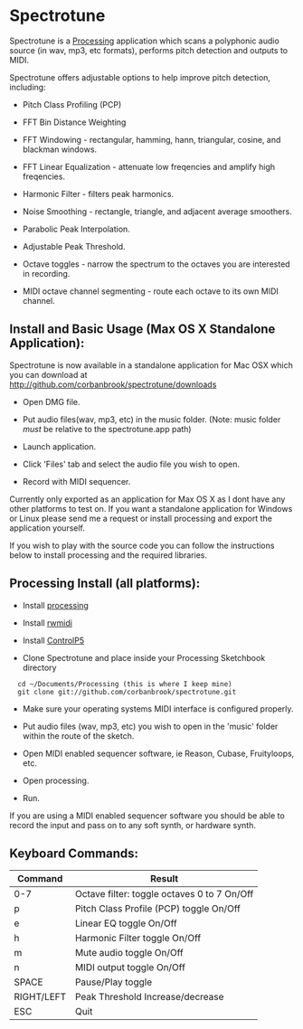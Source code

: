 # Spectrotune

Spectrotune is a [Processing](http://www.processing.org) application which scans a
polyphonic audio source (in wav, mp3, etc formats), performs pitch detection and
outputs to MIDI.

Spectrotune offers adjustable options to help improve pitch detection, including:

  * Pitch Class Profiling (PCP)

  * FFT Bin Distance Weighting
  
  * FFT Windowing - rectangular, hamming, hann, triangular, cosine, and blackman windows.
  
  * FFT Linear Equalization - attenuate low freqencies and amplify high freqencies.
  
  * Harmonic Filter - filters peak harmonics.

  * Noise Smoothing - rectangle, triangle, and adjacent average smoothers.
  
  * Parabolic Peak Interpolation.

  * Adjustable Peak Threshold.
  
  * Octave toggles - narrow the spectrum to the octaves you are interested in recording.
  
  * MIDI octave channel segmenting - route each octave to its own MIDI channel.


## Install and Basic Usage (Max OS X Standalone Application):

  Spectrotune is now available in a standalone application for Mac OSX which you can download 
  at http://github.com/corbanbrook/spectrotune/downloads

  * Open DMG file.

  * Put audio files(wav, mp3, etc) in the music folder. 
    (Note: music folder *must* be relative to the spectrotune.app path)

  * Launch application.

  * Click 'Files' tab and select the audio file you wish to open.

  * Record with MIDI sequencer.

  Currently only exported as an application for Max OS X as I dont have any other platforms to
  test on. If you want a standalone application for Windows or Linux please send me a request or 
  install processing and export the application yourself.

  If you wish to play with the source code you can follow the instructions below to install 
  processing and the required libraries.


## Processing Install (all platforms):

  * Install [processing](http://www.processing.org)
  
  * Install [rwmidi](http://ruinwesen.com/support-files/rwmidi-0.1c.zip) 

  * Install [ControlP5](http://www.sojamo.de/libraries/controlP5/)

  * Clone Spectrotune and place inside your Processing Sketchbook directory
  
  ```
    cd ~/Documents/Processing (this is where I keep mine)
    git clone git://github.com/corbanbrook/spectrotune.git
  ```
  
  * Make sure your operating systems MIDI interface is configured properly.

  * Put audio files (wav, mp3, etc) you wish to open in the 'music' folder within the route of the sketch.

  * Open MIDI enabled sequencer software, ie Reason, Cubase, Fruityloops, etc.

  * Open processing.

  * Run.

  If you are using a MIDI enabled sequencer software you should be able to record
  the input and pass on to any soft synth, or hardware synth.


## Keyboard Commands:
| Command | Result |
|-------|---------------------------------------------|
| 0-7   | Octave filter: toggle octaves 0 to 7 On/Off |
| p     | Pitch Class Profile (PCP) toggle On/Off     |
| e     | Linear EQ toggle On/Off                     |
| h     | Harmonic Filter toggle On/Off               |
| m     | Mute audio toggle On/Off                    |
| n     | MIDI output toggle On/Off                   |
| SPACE | Pause/Play toggle                           |
| RIGHT/LEFT | Peak Threshold Increase/decrease       |
| ESC   | Quit                                        |
